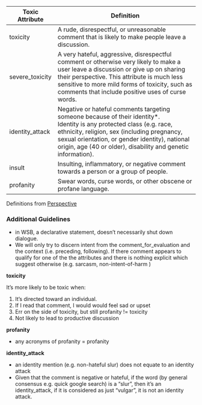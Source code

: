 | Toxic Attribute  | Definition |
| ----------- | ----------- |
| toxicity    | A rude, disrespectful, or unreasonable comment that is likely to make people leave a discussion.      |
| severe_toxicity    | A very hateful, aggressive, disrespectful comment or otherwise very likely to make a user leave a discussion or give up on sharing their perspective. This attribute is much less sensitive to more mild forms of toxicity, such as comments that include positive uses of curse words.      |
| identity_attack   | Negative or hateful comments targeting someone because of their identity*.<br>Identity is any protected class (e.g. race, ethnicity, religion, sex (including pregnancy, sexual orientation, or gender identity), national origin, age (40 or older), disability and genetic information).     |
| insult    | Insulting, inflammatory, or negative comment towards a person or a group of people.       |
| profanity   |  Swear words, curse words, or other obscene or profane language.       |

Definitions from [Perspective](https://developers.perspectiveapi.com/s/about-the-api-attributes-and-languages)

### Additional Guidelines

- in WSB, a declarative statement, doesn’t necessarily shut down dialogue.
- We will only try to discern intent from the comment_for_evaluation and the context (i.e. preceding, following). If there comment appears to qualify for one of the the attributes and there is nothing explicit which suggest otherwise (e.g. sarcasm, non-intent-of-harm )

**toxicity**

It’s more likely to be toxic when:

1. It’s directed toward an individual.
2. If I read that comment, I would would feel sad or upset
3. Err on the side of toxicity, but still profanity != toxicity
4. Not likely to lead to productive discussion

**profanity**

- any acronyms of profanity = profanity

**identity_attack**

- an identity mention (e.g. non-hateful slur) does not equate to an identity attack
- Given that the comment is negative or hateful, if the word (by general consensus e.g. quick google search) is a “slur”, then it’s an identity_attack, if it is considered as just “vulgar”, it is not an identity attack.
